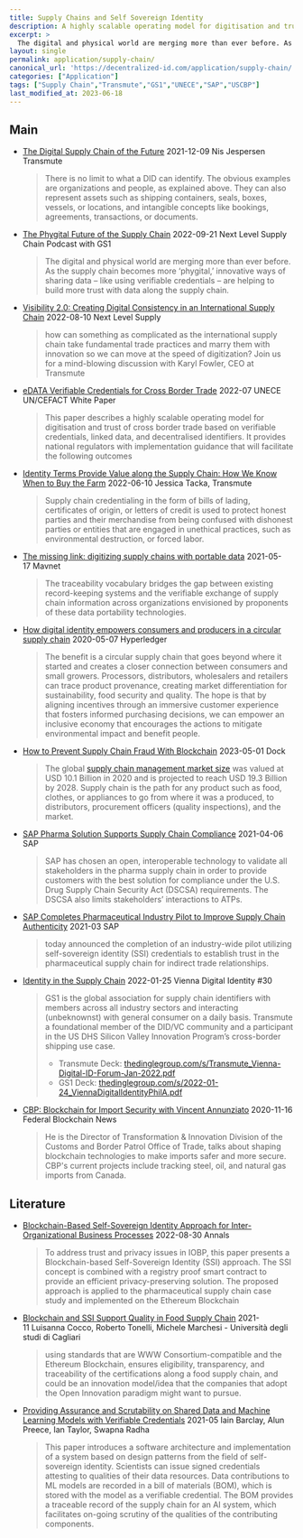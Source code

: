 ```yaml
---
title: Supply Chains and Self Sovereign Identity
description: A highly scalable operating model for digitisation and trust of cross border trade based on verifiable credentials.
excerpt: >
  The digital and physical world are merging more than ever before. As the supply chain becomes more ‘phygital,’ innovative ways of sharing data – like using verifiable credentials – are helping to build more trust with data along the supply chain.
layout: single
permalink: application/supply-chain/
canonical_url: 'https://decentralized-id.com/application/supply-chain/'
categories: ["Application"]
tags: ["Supply Chain","Transmute","GS1","UNECE","SAP","USCBP"]
last_modified_at: 2023-06-18
---
```


## Main

* [The Digital Supply Chain of the Future](https://medium.com/transmute-techtalk/the-digital-supply-chain-of-the-future-79e9431aaa0d) 2021-12-09 Nis Jespersen Transmute
  > There is no limit to what a DID can identify. The obvious examples are organizations and people, as explained above. They can also represent assets such as shipping containers, seals, boxes, vessels, or locations, and intangible concepts like bookings, agreements, transactions, or documents.
* [The Phygital Future of the Supply Chain](https://nextlevelsupplychainpodwithgs1us.libsyn.com/the-phygital-future-of-the-supply-chain) 2022-09-21 Next Level Supply Chain Podcast with GS1
  > The digital and physical world are merging more than ever before. As the supply chain becomes more ‘phygital,’ innovative ways of sharing data – like using verifiable credentials – are helping to build more trust with data along the supply chain.
* [Visibility 2.0: Creating Digital Consistency in an International Supply Chain](https://nextlevelsupplychainpodwithgs1us.libsyn.com/visibility-20-creating-digital-consistency-in-an-international-supply-chain) 2022-08-10 Next Level Supply
  > how can something as complicated as the international supply chain take fundamental trade practices and marry them with innovation so we can move at the speed of digitization? Join us for a mind-blowing discussion with Karyl Fowler, CEO at Transmute
* [eDATA Verifiable Credentials for Cross Border Trade](https://unece.org/sites/default/files/2022-07/WhitePaper_VerifiableCredentials-CBT.pdf) 2022-07 UNECE UN/CEFACT White Paper
  > This paper describes a highly scalable operating model for digitisation and trust of cross border trade based on verifiable credentials, linked data, and decentralised identifiers. It provides national regulators with implementation guidance that will facilitate the following outcomes
* [Identity Terms Provide Value along the Supply Chain: How We Know When to Buy the Farm](https://medium.com/@Transmute/identity-terms-provide-value-along-the-supply-chain-how-we-know-when-to-buy-the-farm-738701967e3d) 2022-06-10 Jessica Tacka, Transmute
  > Supply chain credentialing in the form of bills of lading, certificates of origin, or letters of credit is used to protect honest parties and their merchandise from being confused with dishonest parties or entities that are engaged in unethical practices, such as environmental destruction, or forced labor.
* [The missing link: digitizing supply chains with portable data](https://medium.com/mavennet/the-missing-link-digitizing-supply-chains-with-portable-data-583b66acc9bc) 2021-05-17 Mavnet
  > The traceability vocabulary bridges the gap between existing record-keeping systems and the verifiable exchange of supply chain information across organizations envisioned by proponents of these data portability technologies. 
* [How digital identity empowers consumers and producers in a circular supply chain](https://www.hyperledger.org/blog/2020/05/07/how-digital-identity-empowers-consumers-and-producers-in-a-circular-supply-chain) 2020-05-07 Hyperledger
  > The benefit is a circular supply chain that goes beyond where it started and creates a closer connection between consumers and small growers. Processors, distributors, wholesalers and retailers can trace product provenance, creating market differentiation for sustainability, food security and quality. The hope is that by aligning incentives through an immersive customer experience that fosters informed purchasing decisions, we can empower an inclusive economy that encourages the actions to mitigate environmental impact and benefit people.
* [How to Prevent Supply Chain Fraud With Blockchain](https://www.dock.io/post/supply-chain-fraud-blockchain) 2023-05-01 Dock
  > The global [supply chain management market size](https://www.prnewswire.com/news-releases/supply-chain-management-scm-market-size-worth--19-3-billion-globally-by-2028-at-9-02--cagr-verified-market-research-301540702.html) was valued at USD 10.1 Billion in 2020 and is projected to reach USD 19.3 Billion by 2028. Supply chain is the path for any product such as food, clothes, or appliances to go from where it was a produced, to distributors, procurement officers (quality inspections), and the market.
* [SAP Pharma Solution Supports Supply Chain Compliance](https://insidesap.com.au/sap-pharma-solution-supports-supply-chain-compliance/) 2021-04-06 SAP
  > SAP has chosen an open, interoperable technology to validate all stakeholders in the pharma supply chain in order to provide customers with the best solution for compliance under the U.S. Drug Supply Chain Security Act (DSCSA) requirements. The DSCSA also limits stakeholders’ interactions to ATPs.
* [SAP Completes Pharmaceutical Industry Pilot to Improve Supply Chain Authenticity](https://news.sap.com/2021/03/pharmaceutical-supply-chain-industry-pilot/) 2021-03 SAP
  > today announced the completion of an industry-wide pilot utilizing self-sovereign identity (SSI) credentials to establish trust in the pharmaceutical supply chain for indirect trade relationships.
* [Identity in the Supply Chain](https://vimeo.com/669713750) 2022-01-25 Vienna Digital Identity #30
  > GS1 is the global association for supply chain identifiers with members across all industry sectors and interacting (unbeknownst) with general consumer on a daily basis. Transmute a foundational member of the DID/VC community and a participant in the US DHS Silicon Valley Innovation Program’s cross-border shipping use case.
  > 
  > - Transmute Deck: [thedinglegroup.com/s/Transmute_Vienna-Digital-ID-Forum-Jan-2022.pdf](https://www.thedinglegroup.com/s/Transmute_Vienna-Digital-ID-Forum-Jan-2022.pdf)
  > - GS1 Deck: [thedinglegroup.com/s/2022-01-24_ViennaDigitalIdentityPhilA.pdf](https://www.thedinglegroup.com/s/2022-01-24_ViennaDigitalIdentityPhilA.pdf)
* [CBP: Blockchain for Import Security with Vincent Annunziato](https://www.spreaker.com/user/13158652/ep8-cbp-vincent-annunziato) 2020-11-16 Federal Blockchain News
  > He is the Director of Transformation & Innovation Division of the Customs and Border Patrol Office of Trade, talks about shaping blockchain technologies to make imports safer and more secure. CBP's current projects include tracking steel, oil, and natural gas imports from Canada.

## Literature
* [Blockchain-Based Self-Sovereign Identity Approach for Inter-Organizational Business Processes](https://annals-csis.org/proceedings/2022/pliks/194.pdf) 2022-08-30 Annals
  > To address trust and privacy issues in IOBP, this paper presents a Blockchain-based Self-Sovereign Identity (SSI) approach. The SSI concept is combined with a registry proof smart contract to provide an efficient privacy-preserving solution. The proposed approach is applied to the pharmaceutical supply chain case study and implemented on the Ethereum Blockchain
* [Blockchain and SSI Support Quality in Food Supply Chain](https://www.researchgate.net/publication/356608292_Blockchain_and_Self_Sovereign_Identity_to_Support_Quality_in_the_Food_Supply_Chain) 2021-11 Luisanna Cocco, Roberto Tonelli, Michele Marchesi - Università degli studi di Cagliari
  > using standards that are WWW Consortium-compatible and the Ethereum Blockchain, ensures eligibility, transparency, and traceability of the certifications along a food supply chain, and could be an innovation model/idea that the companies that adopt the Open Innovation paradigm might want to pursue.
* [Providing Assurance and Scrutability on Shared Data and Machine Learning Models with Verifiable Credentials](https://www.researchgate.net/publication/351575047_Providing_Assurance_and_Scrutability_on_Shared_Data_and_Machine_Learning_Models_with_Verifiable_Credentials) 2021-05 Iain Barclay, Alun Preece, Ian Taylor, Swapna Radha
  > This paper introduces a software architecture and implementation of a system based on design patterns from the field of self-sovereign identity. Scientists can issue signed credentials attesting to qualities of their data resources. Data contributions to ML models are recorded in a bill of materials (BOM), which is stored with the model as a verifiable credential. The BOM provides a traceable record of the supply chain for an AI system, which facilitates on-going scrutiny of the qualities of the contributing components.

